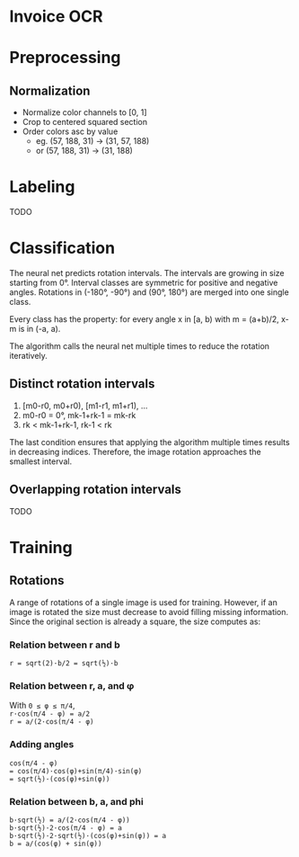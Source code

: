 # Invoice OCR
# Preprocessing
## Normalization
* Normalize color channels to [0, 1]
* Crop to centered squared section
* Order colors asc by value
  * eg. (57, 188, 31) → (31, 57, 188)
  * or (57, 188, 31) → (31, 188)

# Labeling
TODO

# Classification
The neural net predicts rotation intervals. The intervals are growing in size starting from 0°. Interval classes are symmetric for positive and negative angles. Rotations in (-180°, -90°) and (90°, 180°) are merged into one single class.

Every class has the property: for every angle x in [a, b) with m = (a+b)/2, x-m is in (-a, a).

The algorithm calls the neural net multiple times to reduce the rotation iteratively.

## Distinct rotation intervals
1. [m0-r0, m0+r0), [m1-r1, m1+r1), ...
1. m0-r0 = 0°, mk-1+rk-1 = mk-rk
1. rk < mk-1+rk-1, rk-1 < rk

The last condition ensures that applying the algorithm multiple times results in decreasing indices. Therefore, the image rotation approaches the smallest interval.

## Overlapping rotation intervals
TODO

# Training
## Rotations
A range of rotations of a single image is used for training. However, if an image is rotated the size must decrease to avoid filling missing information. Since the original section is already a square, the size computes as:

### Relation between r and b
<code>r = sqrt(2)&middot;b/2 = sqrt(&half;)&middot;b</code>

### Relation between r, a, and &phi;
With <code>0 &leq; &phi; &leq; &pi;/4</code>,\
<code>r&middot;cos(&pi;/4 - &phi;) = a/2</code>\
<code>r = a/(2&middot;cos(&pi;/4 - &phi;)</code>

### Adding angles
<code>cos(&pi;/4 - &phi;)</code>\
<code>= cos(&pi;/4)&middot;cos(&phi;)+sin(&pi;/4)&middot;sin(&phi;)</code>\
<code>= sqrt(&half;)&middot;(cos(&phi;)+sin(&phi;))</code>

### Relation between b, a, and phi
<code>b&middot;sqrt(&half;) = a/(2&middot;cos(&pi;/4 - &phi;))</code>\
<code>b&middot;sqrt(&half;)&middot;2&middot;cos(&pi;/4 - &phi;) = a</code>\
<code>b&middot;sqrt(&half;)&middot;2&middot;sqrt(&half;)&middot;(cos(&phi;)+sin(&phi;)) = a</code>\
<code>b = a/(cos(φ) + sin(φ))</code>
